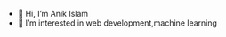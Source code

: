 - 👋 Hi, I’m Anik Islam
- 👀 I’m interested in web development,machine learning




<!---
anikislam104/anikislam104 is a ✨ special ✨ repository because its `README.md` (this file) appears on your GitHub profile.
You can click the Preview link to take a look at your changes.
--->
